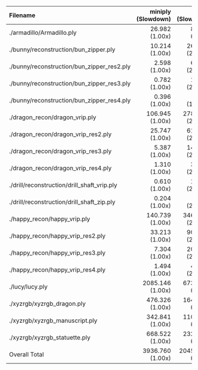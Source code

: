 | Filename                                    |      miniply (Slowdown) |       happly (Slowdown) |      tinyply (Slowdown) |         rply (Slowdown) |
| :------------------------------------------ | ----------------------: | ----------------------: | ----------------------: | ----------------------: |
| ./armadillo/Armadillo.ply                   |       26.982    (1.00x) |       89.631    (3.32x) |       64.822    (2.40x) |       41.579    (1.54x) |
| ./bunny/reconstruction/bun_zipper.ply       |       10.214    (1.00x) |      262.524   (25.70x) |      175.604   (17.19x) |       34.079    (3.34x) |
| ./bunny/reconstruction/bun_zipper_res2.ply  |        2.598    (1.00x) |       60.382   (23.24x) |       38.539   (14.83x) |        7.720    (2.97x) |
| ./bunny/reconstruction/bun_zipper_res3.ply  |        0.782    (1.00x) |       15.836   (20.25x) |        8.905   (11.39x) |        1.760    (2.25x) |
| ./bunny/reconstruction/bun_zipper_res4.ply  |        0.396    (1.00x) |        4.471   (11.28x) |        2.280    (5.75x) |        0.465    (1.17x) |
| ./dragon_recon/dragon_vrip.ply              |      106.945    (1.00x) |     2787.054   (26.06x) |     1919.662   (17.95x) |      347.465    (3.25x) |
| ./dragon_recon/dragon_vrip_res2.ply         |       25.747    (1.00x) |      617.220   (23.97x) |      439.475   (17.07x) |       79.513    (3.09x) |
| ./dragon_recon/dragon_vrip_res3.ply         |        5.387    (1.00x) |      144.465   (26.82x) |      102.604   (19.05x) |       18.299    (3.40x) |
| ./dragon_recon/dragon_vrip_res4.ply         |        1.310    (1.00x) |       32.560   (24.86x) |       23.565   (17.99x) |        4.127    (3.15x) |
| ./drill/reconstruction/drill_shaft_vrip.ply |        0.610    (1.00x) |       15.464   (25.36x) |        8.907   (14.60x) |        1.716    (2.81x) |
| ./drill/reconstruction/drill_shaft_zip.ply  |        0.204    (1.00x) |        4.844   (23.77x) |        3.294   (16.17x) |        0.642    (3.15x) |
| ./happy_recon/happy_vrip.ply                |      140.739    (1.00x) |     3463.417   (24.61x) |     2384.095   (16.94x) |      421.536    (3.00x) |
| ./happy_recon/happy_vrip_res2.ply           |       33.213    (1.00x) |      903.644   (27.21x) |      643.401   (19.37x) |      113.715    (3.42x) |
| ./happy_recon/happy_vrip_res3.ply           |        7.304    (1.00x) |      203.104   (27.81x) |      142.800   (19.55x) |       25.612    (3.51x) |
| ./happy_recon/happy_vrip_res4.ply           |        1.494    (1.00x) |       44.757   (29.96x) |       32.227   (21.57x) |        5.729    (3.84x) |
| ./lucy/lucy.ply                             |     2085.146    (1.00x) |     6738.513    (3.23x) |     4586.206    (2.20x) |     3374.676    (1.62x) |
| ./xyzrgb/xyzrgb_dragon.ply                  |      476.326    (1.00x) |     1641.559    (3.45x) |     1085.701    (2.28x) |      855.753    (1.80x) |
| ./xyzrgb/xyzrgb_manuscript.ply              |      342.841    (1.00x) |     1103.200    (3.22x) |      867.948    (2.53x) |      548.626    (1.60x) |
| ./xyzrgb/xyzrgb_statuette.ply               |      668.522    (1.00x) |     2321.461    (3.47x) |     1522.595    (2.28x) |     1180.503    (1.77x) |
| Overall Total                               |     3936.760    (1.00x) |    20454.107    (5.20x) |    14052.630    (3.57x) |     7063.514    (1.79x) |
